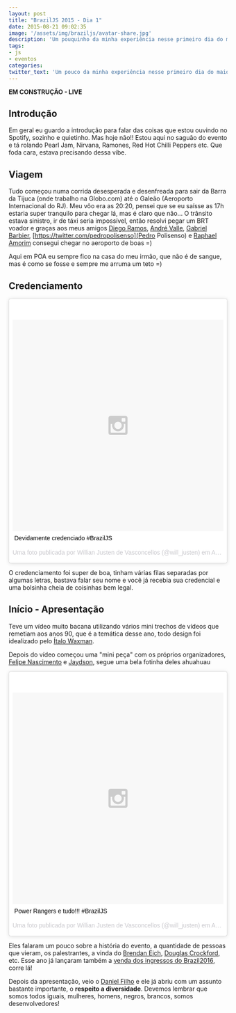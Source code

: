```yaml
---
layout: post
title: "BrazilJS 2015 - Dia 1"
date: 2015-08-21 09:02:35
image: '/assets/img/braziljs/avatar-share.jpg'
description: 'Um pouquinho da minha experiência nesse primeiro dia do maior evento de JS do Brasil!'
tags:
- js
- eventos
categories:
twitter_text: 'Um pouco da minha experiência nesse primeiro dia do maior evento de JS do Brasil!'
---
```


**EM CONSTRUÇÃO - LIVE**

## Introdução

Em geral eu guardo a introdução para falar das coisas que estou ouvindo no Spotify, sozinho e quietinho. Mas hoje não!! Estou aqui no saguão do evento e tá rolando Pearl Jam, Nirvana, Ramones, Red Hot Chilli Peppers etc. Que foda cara, estava precisando dessa vibe.

## Viagem

Tudo começou numa corrida desesperada e desenfreada para sair da Barra da Tijuca (onde trabalho na Globo.com) até o Galeão (Aeroporto Internacional do RJ). Meu vôo era as 20:20, pensei que se eu saísse as 17h estaria super tranquilo para chegar lá, mas é claro que não... O trânsito estava sinistro, ir de táxi seria impossível, então resolvi pegar um BRT voador e graças aos meus amigos [Diego Ramos](https://github.com/rdiego26), [André Valle](https://twitter.com/andrevalle1), [Gabriel Barbier](https://twitter.com/_barbier), [https://twitter.com/pedropolisenso](Pedro Polisenso) e [Raphael Amorim](https://twitter.com/raphamundi) consegui chegar no aeroporto de boas =)

Aqui em POA eu sempre fico na casa do meu irmão, que não é de sangue, mas é como se fosse e sempre me arruma um teto =)

## Credenciamento

<blockquote class="instagram-media" data-instgrm-captioned data-instgrm-version="4" style=" background:#FFF; border:0; border-radius:3px; box-shadow:0 0 1px 0 rgba(0,0,0,0.5),0 1px 10px 0 rgba(0,0,0,0.15); margin: 1px; max-width:658px; padding:0; width:99.375%; width:-webkit-calc(100% - 2px); width:calc(100% - 2px);"><div style="padding:8px;"> <div style=" background:#F8F8F8; line-height:0; margin-top:40px; padding:50% 0; text-align:center; width:100%;"> <div style=" background:url(data:image/png;base64,iVBORw0KGgoAAAANSUhEUgAAACwAAAAsCAMAAAApWqozAAAAGFBMVEUiIiI9PT0eHh4gIB4hIBkcHBwcHBwcHBydr+JQAAAACHRSTlMABA4YHyQsM5jtaMwAAADfSURBVDjL7ZVBEgMhCAQBAf//42xcNbpAqakcM0ftUmFAAIBE81IqBJdS3lS6zs3bIpB9WED3YYXFPmHRfT8sgyrCP1x8uEUxLMzNWElFOYCV6mHWWwMzdPEKHlhLw7NWJqkHc4uIZphavDzA2JPzUDsBZziNae2S6owH8xPmX8G7zzgKEOPUoYHvGz1TBCxMkd3kwNVbU0gKHkx+iZILf77IofhrY1nYFnB/lQPb79drWOyJVa/DAvg9B/rLB4cC+Nqgdz/TvBbBnr6GBReqn/nRmDgaQEej7WhonozjF+Y2I/fZou/qAAAAAElFTkSuQmCC); display:block; height:44px; margin:0 auto -44px; position:relative; top:-22px; width:44px;"></div></div> <p style=" margin:8px 0 0 0; padding:0 4px;"> <a href="https://instagram.com/p/6pUKYqn4oU/" style=" color:#000; font-family:Arial,sans-serif; font-size:14px; font-style:normal; font-weight:normal; line-height:17px; text-decoration:none; word-wrap:break-word;" target="_top">Devidamente credenciado #BrazilJS</a></p> <p style=" color:#c9c8cd; font-family:Arial,sans-serif; font-size:14px; line-height:17px; margin-bottom:0; margin-top:8px; overflow:hidden; padding:8px 0 7px; text-align:center; text-overflow:ellipsis; white-space:nowrap;">Uma foto publicada por Willian Justen de Vasconcellos (@will_justen) em <time style=" font-family:Arial,sans-serif; font-size:14px; line-height:17px;" datetime="2015-08-21T12:32:55+00:00">Ago 21, 2015 às 5:32 PDT</time></p></div></blockquote>
<script async defer src="//platform.instagram.com/en_US/embeds.js"></script>

O credenciamento foi super de boa, tinham várias filas separadas por algumas letras, bastava falar seu nome e você já recebia sua credencial e uma bolsinha cheia de coisinhas bem legal.

## Início - Apresentação

Teve um vídeo muito bacana utilizando vários mini trechos de vídeos que remetiam aos anos 90, que é a temática desse ano, todo design foi idealizado pelo [Ítalo Waxman](https://www.linkedin.com/in/italowaxman).

Depois do vídeo começou uma "mini peça" com os próprios organizadores, [Felipe Nascimento](https://twitter.com/felipenmoura) e [Jaydson](https://twitter.com/jaydson), segue uma bela fotinha deles ahuahuau

<blockquote class="instagram-media" data-instgrm-captioned data-instgrm-version="4" style=" background:#FFF; border:0; border-radius:3px; box-shadow:0 0 1px 0 rgba(0,0,0,0.5),0 1px 10px 0 rgba(0,0,0,0.15); margin: 1px; max-width:658px; padding:0; width:99.375%; width:-webkit-calc(100% - 2px); width:calc(100% - 2px);"><div style="padding:8px;"> <div style=" background:#F8F8F8; line-height:0; margin-top:40px; padding:50% 0; text-align:center; width:100%;"> <div style=" background:url(data:image/png;base64,iVBORw0KGgoAAAANSUhEUgAAACwAAAAsCAMAAAApWqozAAAAGFBMVEUiIiI9PT0eHh4gIB4hIBkcHBwcHBwcHBydr+JQAAAACHRSTlMABA4YHyQsM5jtaMwAAADfSURBVDjL7ZVBEgMhCAQBAf//42xcNbpAqakcM0ftUmFAAIBE81IqBJdS3lS6zs3bIpB9WED3YYXFPmHRfT8sgyrCP1x8uEUxLMzNWElFOYCV6mHWWwMzdPEKHlhLw7NWJqkHc4uIZphavDzA2JPzUDsBZziNae2S6owH8xPmX8G7zzgKEOPUoYHvGz1TBCxMkd3kwNVbU0gKHkx+iZILf77IofhrY1nYFnB/lQPb79drWOyJVa/DAvg9B/rLB4cC+Nqgdz/TvBbBnr6GBReqn/nRmDgaQEej7WhonozjF+Y2I/fZou/qAAAAAElFTkSuQmCC); display:block; height:44px; margin:0 auto -44px; position:relative; top:-22px; width:44px;"></div></div> <p style=" margin:8px 0 0 0; padding:0 4px;"> <a href="https://instagram.com/p/6pVuwhH4q1/" style=" color:#000; font-family:Arial,sans-serif; font-size:14px; font-style:normal; font-weight:normal; line-height:17px; text-decoration:none; word-wrap:break-word;" target="_top">Power Rangers e tudo!!! #BrazilJS</a></p> <p style=" color:#c9c8cd; font-family:Arial,sans-serif; font-size:14px; line-height:17px; margin-bottom:0; margin-top:8px; overflow:hidden; padding:8px 0 7px; text-align:center; text-overflow:ellipsis; white-space:nowrap;">Uma foto publicada por Willian Justen de Vasconcellos (@will_justen) em <time style=" font-family:Arial,sans-serif; font-size:14px; line-height:17px;" datetime="2015-08-21T12:46:38+00:00">Ago 21, 2015 às 5:46 PDT</time></p></div></blockquote>
<script async defer src="//platform.instagram.com/en_US/embeds.js"></script>

Eles falaram um pouco sobre a história do evento, a quantidade de pessoas que vieram, os palestrantes, a vinda do [Brendan Eich](https://twitter.com/BrendanEich), [Douglas Crockford](http://www.crockford.com/), etc. Esse ano já lançaram também a [venda dos ingressos do Brazil2016](http://braziljs.com.br/2016/), corre lá!

Depois da apresentação, veio o [Daniel Filho](https://twitter.com/danielfilho) e ele já abriu com um assunto bastante importante, o **respeito a diversidade**. Devemos lembrar que somos todos iguais, mulheres, homens, negros, brancos, somos desenvolvedores! 


